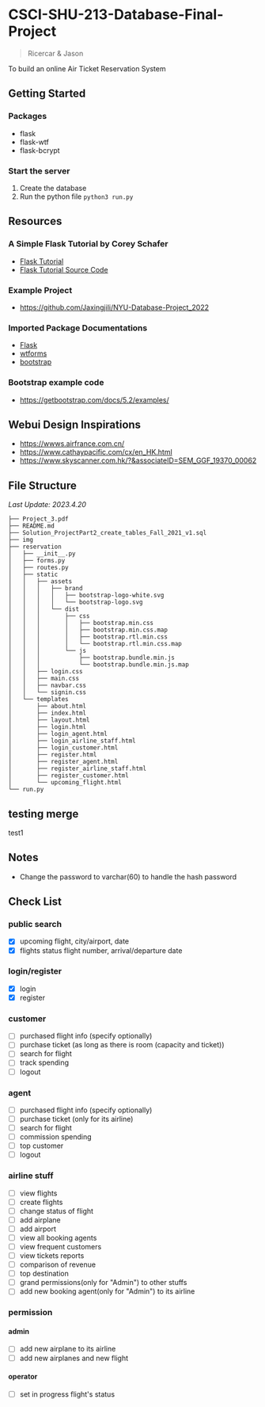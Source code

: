 # CSCI-SHU-213-Database-Final-Project
> Ricercar & Jason

 To build an online Air Ticket Reservation System

## Getting Started
### Packages
* flask
* flask-wtf
* flask-bcrypt

### Start the server
1. Create the database
2. Run the python file ``python3 run.py``

## Resources
### A Simple Flask Tutorial by Corey Schafer
* [Flask Tutorial](https://www.youtube.com/playlist?list=PL-osiE80TeTs4UjLw5MM6OjgkjFeUxCYH)
* [Flask Tutorial Source Code](https://github.com/CoreyMSchafer/code_snippets/tree/master/Python/Flask_Blog)

### Example Project
* https://github.com/Jaxingjili/NYU-Database-Project_2022

### Imported Package Documentations
* [Flask](https://flask.palletsprojects.com/en/2.0.x/)
* [wtforms](https://wtforms.readthedocs.io/en/3.0.x/)
* [bootstrap](https://getbootstrap.com/docs/5.3/getting-started/introduction/)

### Bootstrap example code
* https://getbootstrap.com/docs/5.2/examples/

## Webui Design Inspirations
* https://wwws.airfrance.com.cn/
* https://www.cathaypacific.com/cx/en_HK.html
* https://www.skyscanner.com.hk/?&associateID=SEM_GGF_19370_00062

## File Structure
*Last Update: 2023.4.20*
```
├── Project_3.pdf
├── README.md
├── Solution_ProjectPart2_create_tables_Fall_2021_v1.sql
├── img
├── reservation
│   ├── __init__.py
│   ├── forms.py
│   ├── routes.py
│   ├── static
│   │   ├── assets
│   │   │   ├── brand
│   │   │   │   ├── bootstrap-logo-white.svg
│   │   │   │   └── bootstrap-logo.svg
│   │   │   └── dist
│   │   │       ├── css
│   │   │       │   ├── bootstrap.min.css
│   │   │       │   ├── bootstrap.min.css.map
│   │   │       │   ├── bootstrap.rtl.min.css
│   │   │       │   └── bootstrap.rtl.min.css.map
│   │   │       └── js
│   │   │           ├── bootstrap.bundle.min.js
│   │   │           └── bootstrap.bundle.min.js.map
│   │   ├── login.css
│   │   ├── main.css
│   │   ├── navbar.css
│   │   └── signin.css
│   └── templates
│       ├── about.html
│       ├── index.html
│       ├── layout.html
│       ├── login.html
│       ├── login_agent.html
│       ├── login_airline_staff.html
│       ├── login_customer.html
│       ├── register.html
│       ├── register_agent.html
│       ├── register_airline_staff.html
│       ├── register_customer.html
│       └── upcoming_flight.html
└── run.py
```

## testing merge
test1

## Notes
* Change the password to varchar(60) to handle the hash password


## Check List
### public search
- [x] upcoming flight, city/airport, date
- [x] flights status flight number, arrival/departure date

### login/register
- [x] login
- [x] register

### customer
- [ ] purchased flight info (specify optionally) 
- [ ] purchase ticket (as long as there is room (capacity and ticket))
- [ ] search for flight
- [ ] track spending
- [ ] logout
### agent
- [ ] purchased flight info (specify optionally) 
- [ ] purchase ticket (only for its airline)
- [ ] search for flight
- [ ] commission spending
- [ ] top customer
- [ ] logout
### airline stuff
- [ ] view flights
- [ ] create flights
- [ ] change status of flight
- [ ] add airplane
- [ ] add airport
- [ ] view all booking agents
- [ ] view frequent customers
- [ ] view tickets reports
- [ ] comparison of revenue
- [ ] top destination
- [ ] grand permissions(only for "Admin") to other stuffs
- [ ] add new booking agent(only for "Admin") to its airline

### permission
#### admin
- [ ] add new airplane to its airline
- [ ] add new airplanes and new flight
#### operator
- [ ] set in progress flight's status
